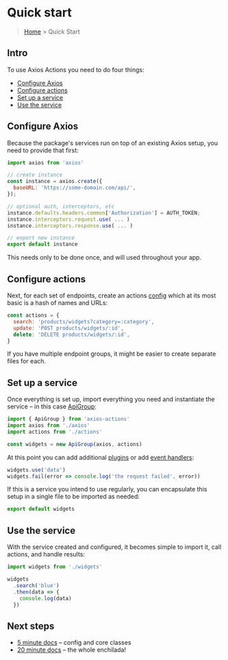 # Quick start

> [Home](README.md) &gt; Quick Start

## Intro

To use Axios Actions you need to do four things:

- [Configure Axios](#axios-config)
- [Configure actions](#actions-config)
- [Set up a service](#set-up-a-service)
- [Use the service](#call-the-service)


## Configure Axios

Because the package's services run on top of an existing Axios setup, you need to provide that first:
```js
import axios from 'axios'

// create instance
const instance = axios.create({
  baseURL: 'https://some-domain.com/api/',
});

// optional auth, interceptors, etc
instance.defaults.headers.common['Authorization'] = AUTH_TOKEN;
instance.interceptors.request.use( ... )
instance.interceptors.response.use( ... )

// export new instance
export default instance
```

This needs only to be done once, and will used throughout your app.

## Configure actions

Next, for each set of endpoints, create an actions [config](config.md) which at its most basic is a hash of names and URLs:

```js
const actions = {
  search: 'products/widgets?category=:category',
  update: 'POST products/widgets/:id',
  delete: 'DELETE products/widgets/:id',
}
```

If you have multiple endpoint groups, it might be easier to create separate files for each.

## Set up a service

Once everything is set up, import everything you need and instantiate the service – in this case [ApiGroup](classes/ApiGroup.md):

```js
import { ApiGroup } from 'axios-actions'
import axios from './axios'
import actions from './actions'

const widgets = new ApiGroup(axios, actions)
```

At this point you can add additional [plugins](extensibility/plugins.md) or add [event handlers](classes/ApiGroup.md#handling-events):

```js
widgets.use('data')
widgets.fail(error => console.log('the request failed', error))
```

If this is a service you intend to use regularly, you can encapsulate this setup in a single file to be imported as needed:

```js
export default widgets
```

## Use the service
With the service created and configured, it becomes simple to import it, call actions, and handle results:

```js
import widgets from './widgets'

widgets
  .search('blue')
  .then(data => {
    console.log(data)
  })
```

## Next steps

- [5 minute docs](README.md#-5-minute-docs) – config and core classes
- [20 minute docs](README.md#-20-minute-docs) – the whole enchilada!
                                                                           

